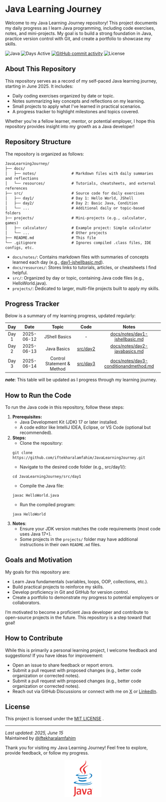 # Java Learning Journey
Welcome to my Java Learning Journey repository! This project documents my daily progress as I learn Java programming, including code exercises, notes, and mini-projects. My goal is to build a strong foundation in Java, practice version control with Git, and create a portfolio to showcase my skills.

![Java](https://img.shields.io/badge/Java-Learning-red?logo=java&logoColor=white)
![Days Active](https://img.shields.io/badge/Day-3-blue)
[![GitHub commit activity](https://img.shields.io/github/commit-activity/m/iftekharalamfahim/JavaLearningJourney)](https://github.com/iftekharalamfahim/JavaLearningJourney/commits)
![License](https://img.shields.io/badge/License-MIT-yellow.svg)
## About This Repository  
This repository serves as a record of my self-paced Java learning journey, starting in June 2025. It includes:  
- Daily coding exercises organized by date or topic.
- Notes summarizing key concepts and reflections on my learning.
- Small projects to apply what I've learned in practical scenarios.
- A progress tracker to highlight milestones and topics covered.  

Whether you're a fellow learner, mentor, or potential employer, I hope this repository provides insight into my growth as a Java developer!  

## Repository Structure
The repository is organized as follows:
```
JavaLearningJourney/
├── docs/
│   ├── notes/                # Markdown files with daily summaries and reflections
│   └── resources/            # Tutorials, cheatsheets, and external references
├── src/                      # Source code for daily exercises
│   ├── day1/                 # Day 1: Hello World, JShell
│   ├── day2/                 # Day 2: Basic Java, Condition 
│   └── ...                   # Additional daily or topic-based folders
├── projects/                 # Mini-projects (e.g., calculator, games)
│   ├── calculator/           # Example project: Simple calculator
│   └── ...                   # Other projects
├── README.md                 # This file
└── .gitignore                # Ignores compiled .class files, IDE configs, etc.
```

- `docs/notes/`: Contains markdown files with summaries of concepts learned each day (e.g., [day1-jshellbasic.md](docs/notes/day1-jshellbasic.md)).
- `docs/resources/`: Stores links to tutorials, articles, or cheatsheets I find helpful.
- `src/`: Organized by day or topic, containing Java code files (e.g., HelloWorld.java).
- `projects/`: Dedicated to larger, multi-file projects built to apply my skills.
## Progress Tracker
Below is a summary of my learning progress, updated regularly:

|  Day  |    Date    |           Topic            |                               Code                                |                              Notes                               |
|:-----:|:----------:|:--------------------------:|:-----------------------------------------------------------------:|:----------------------------------------------------------------:|
| Day 1 | 2025-06-12 |       JShell Basics        |                                 -                                 | [docs/notes/day1-jshellbasic.md](docs/notes/day1-jshellbasic.md) |  
| Day 2 | 2025-06-13 |        Java Basics         |                       [src/day2](src/day2)                        | [docs/notes/day2-javabasics.md](docs/notes/day2-javabasics.md)                                                                 |
| Day 3 | 2025-06-14 | Control Statement & Method |                       [src/day3](src/day3)                        |              [docs/notes/day3-conditionandmethod.md](docs/notes/day3-conditionandmethod.md)                                                                                                                  |

***_note_***: This table will be updated as I progress through my learning journey.
## How to Run the Code
To run the Java code in this repository, follow these steps:
1. **Prerequisites:**
     - Java Development Kit (JDK) 17 or later installed.
     - A code editor like IntelliJ IDEA, Eclipse, or VS Code (optional but recommended).
2. **Steps:**
     - Clone the repository:
   ```shell
   git clone https://github.com/iftekharalamfahim/JavaLearningJourney.git
   ```
     - Navigate to the desired code folder (e.g., src/day1/):
   ```shell
   cd JavaLearningJourney/src/day1
   ```
     - Compile the Java file:
   ```shell
   javac HelloWorld.java
   ```
     - Run the compiled program:
   ```shell
   java HelloWorld
   ```
3. **Notes**:
   - Ensure your JDK version matches the code requirements (most code uses Java 17+).
   - Some projects in the `projects/` folder may have additional instructions in their own `README.md` files.
## Goals and Motivation
My goals for this repository are:
- Learn Java fundamentals (variables, loops, OOP, collections, etc.).
- Build practical projects to reinforce my skills.
- Develop proficiency in Git and GitHub for version control.
- Create a portfolio to demonstrate my progress to potential employers or collaborators.  

I’m motivated to become a proficient Java developer and contribute to open-source projects in the future. This repository is a step toward that goal!
## How to Contribute
While this is primarily a personal learning project, I welcome feedback and suggestions! If you have ideas for improvement:
- Open an issue to share feedback or report errors.
- Submit a pull request with proposed changes (e.g., better code organization or corrected notes).
- Submit a pull request with proposed changes (e.g., better code organization or corrected notes).
- Reach out via GitHub Discussions or connect with me on [X](https://x.com/_IftekharFahim) or [LinkedIn](https://www.linkedin.com/in/iftekharalamfahim/).
## License
  This project is licensed under the [MIT  LICENSE](LICENSE) .
  ***
*Last updated: 2025, June 15*    
Maintained by [@iftekharalamfahim](https://github.com/iftekharalamfahim)  
  

Thank you for visiting my Java Learning Journey! Feel free to explore, provide feedback, or follow my progress.
<div align="center">
  <a href="https://www.java.com/">
    <img src="https://raw.githubusercontent.com/devicons/devicon/master/icons/java/java-original-wordmark.svg" alt="Java" width="120"/>
  </a>
</div>  


 
